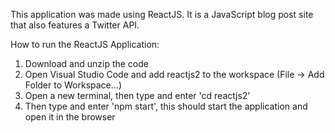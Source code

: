 This application was made using ReactJS. It is a JavaScript blog post site that also features a Twitter API.

How to run the ReactJS Application:
1. Download and unzip the code
2. Open Visual Studio Code and add reactjs2 to the workspace (File -> Add Folder to Workspace...)
3. Open a new terminal, then type and enter 'cd reactjs2'
4. Then type and enter 'npm start', this should start the application and open it in the browser
